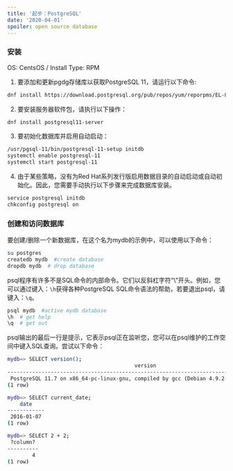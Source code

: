 ```yaml
---
title: '起步：PostgreSQL'
date: '2020-04-01'
spoiler: open source database
---
```


### 安装
OS: CentsOS / Install Type: RPM

1. 要添加和更新pgdg存储库以获取PostgreSQL 11，请运行以下命令:
```bash
dnf install https://download.postgresql.org/pub/repos/yum/reporpms/EL-8-x86_64/pgdg-redhat-repo-latest.noarch.rpm
```

2. 要安装服务器软件包，请执行以下操作：
```bash
dnf install postgresql11-server
```

3. 要初始化数据库并启用自动启动：
```bash
/usr/pgsql-11/bin/postgresql-11-setup initdb
systemctl enable postgresql-11
systemctl start postgresql-11
```

4. 由于某些策略，没有为Red Hat系列发行版启用数据目录的自动启动或自动初始化。因此，您需要手动执行以下步骤来完成数据库安装。
```bash
service postgresql initdb
chkconfig postgresql on
```
### 创建和访问数据库
要创建/删除一个新数据库，在这个名为mydb的示例中，可以使用以下命令：
```bash
su postgres
createdb mydb  #create database
dropdb mydb  # drop database
```
psql程序有许多不是SQL命令的内部命令。它们以反斜杠字符“\”开头。例如，您可以通过键入：`\h`获得各种PostgreSQL SQL命令语法的帮助，若要退出psql，请键入：`\q`。
```bash
psql mydb  #active mydb database
\h  # get help
\q  # get out
```

psql输出的最后一行是提示，它表示psql正在监听您，您可以在psql维护的工作空间中键入SQL查询。尝试以下命令：
```bash
mydb=> SELECT version();
                                         version
------------------------------------------------------------------------------------------
 PostgreSQL 11.7 on x86_64-pc-linux-gnu, compiled by gcc (Debian 4.9.2-10) 4.9.2, 64-bit
(1 row)

mydb=> SELECT current_date;
    date
------------
 2016-01-07
(1 row)

mydb=> SELECT 2 + 2;
 ?column?
----------
        4
(1 row)
```